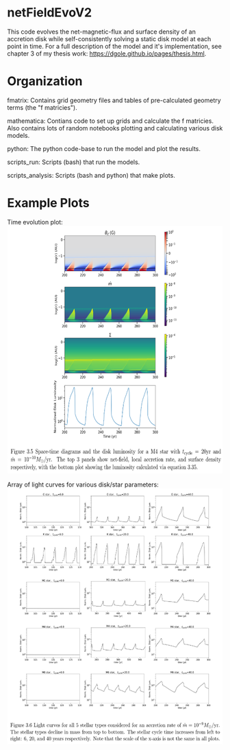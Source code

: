 # netFieldEvoV2

This code evolves the net-magnetic-flux and surface density of an accretion disk while self-consistently solving a static disk model at each point in time.  For a full description of the model and it's implementation, see chapter 3 of my thesis work: https://dgole.github.io/pages/thesis.html.   

# Organization
fmatrix: Contains grid geometry files and tables of pre-calculated geometry terms (the "f matricies").  

mathematica: Contians code to set up grids and calculate the f matricies.  Also contains lots of random notebooks plotting and calculating various disk models.  

python: The python code-base to run the model and plot the results.  

scripts_run: Scripts (bash) that run the models.  

scripts_analysis: Scripts (bash and python) that make plots.  

# Example Plots
Time evolution plot:  
<img src="./demo_spaceTime.png" width="651" height="578" />  

Array of light curves for various disk/star parameters:  
<img src="./demo_lightCurves.png" width="560" height="597" />  
